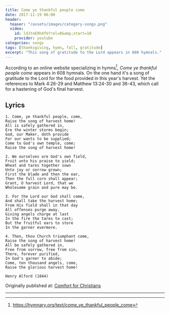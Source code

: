 ```yaml
---
title: Come ye thankful people come
date: 2017-11-19 06:00
header:
  teaser: "/assets/images/category-songs.png"
  video:
    id: ldJtnE9h4fU?rel=0&amp;start=10
    provider: youtube
categories: songs
tags: [thanksgiving, hymn, fall, gratitude]
excerpt: "This song of gratitude to the Lord appears in 608 hymnals."
---
```

According to an online website specializing in hymns[^alR], *Come ye thankful people come* appears in 608 hymnals.  On the one hand it's a song of gratitude to the Lord for the food provided in this year's harvest.  Yet the references to Mark 4:26-29 and Matthew 13:24-30 and 36-43, which call for a hastening of God's final harvest.  



## Lyrics

```
1. Come, ye thankful people, come,
Raise the song of harvest home!
All is safely gathered in,
Ere the winter storms begin;
God, our Maker, doth provide
For our wants to be supplied;
Come to God's own temple, come;
Raise the song of harvest home!

2. We ourselves are God's own field,
Fruit unto his praise to yield;
Wheat and tares together sown
Unto joy or sorrow grown;
First the blade and then the ear,
Then the full corn shall appear;
Grant, O harvest Lord, that we
Wholesome grain and pure may be.

3. For the Lord our God shall come,
And shall take the harvest home;
From His field shall in that day
All offenses purge away,
Giving angels charge at last
In the fire the tares to cast;
But the fruitful ears to store
In the garner evermore.

4. Then, thou Church triumphant come,
Raise the song of harvest home!
All be safely gathered in,
Free from sorrow, free from sin,
There, forever purified,
In God's garner to abide;
Come, ten thousand angels, come,
Raise the glorious harvest home!

Henry Alford (1844)
```

<div>Originally published at: <a href='http://www.alecsatin.com/'>Comfort for Christians</a></div>

---

[^alR]: https://hymnary.org/text/come_ye_thankful_people_come
